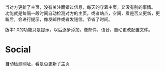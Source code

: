 当对方更新了主页，没有关注而错过信息，每天的守着主页，又没有别的事情。
功能就是每隔一段时间自动检测对方的主页，或者站点，空间，看是否又更新，更新后，会进行提示，像发邮件或者发短信。节省了时间。

版本1.0的功能只是提示，以后逐步添加，像邮件，语音，自动更改配置文件。

# Social
自动检测网址，看是否更新了主页
